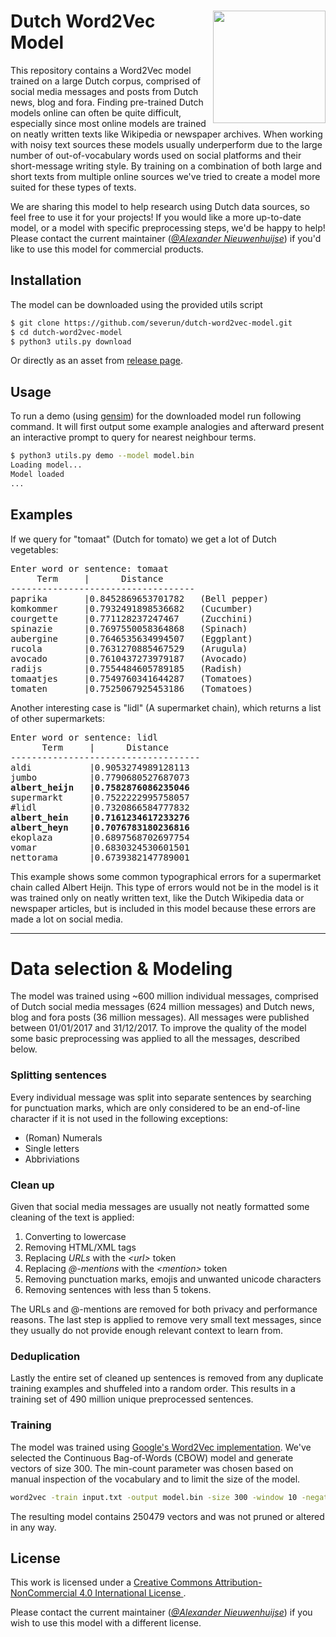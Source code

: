 <h1> <a href="https://www.coosto.com/en"><img align="right" src="https://www.coosto.com/themes/coosto/assets/images/misc/logo-coosto.png" width="180px"></a> Dutch Word2Vec Model </h1>

This repository contains a Word2Vec model trained on a large Dutch corpus, comprised of social media messages and posts from Dutch news, blog and fora. Finding pre-trained Dutch models online can often be quite difficult, especially since most online models are trained on neatly written texts like Wikipedia or newspaper archives. When working with noisy text sources these models usually underperform due to the large number of out-of-vocabulary words used on social platforms and their short-message writing style. By training on a combination of both large and short texts from multiple online sources we've tried to create a model more suited for these types of texts.

We are sharing this model to help research using Dutch data sources, so feel free to use it for your projects! If you would like a more up-to-date model, or a model with specific preprocessing steps, we'd be happy to help! Please contact the current maintainer ([*@Alexander Nieuwenhuijse*](https://github.com/severun)) if you'd like to use this model for commercial products.

## Installation
The model can be downloaded using the provided utils script
```sh
$ git clone https://github.com/severun/dutch-word2vec-model.git
$ cd dutch-word2vec-model
$ python3 utils.py download
```
Or directly as an asset from [release page](https://github.com/coosto/dutch-word-embeddings/releases).

## Usage
To run a demo (using [gensim](https://github.com/RaRe-Technologies/gensim)) for the downloaded model run following command. It will first output some example analogies and afterward present an interactive prompt to query for nearest neighbour terms.
```sh
$ python3 utils.py demo --model model.bin
Loading model...
Model loaded
...
````

## Examples
If we query for "tomaat" (Dutch for tomato) we get a lot of Dutch vegetables:  
<pre>
Enter word or sentence: tomaat
     Term     |      Distance
-----------------------------------
paprika       |0.8452869653701782   (Bell pepper)
komkommer     |0.7932491898536682   (Cucumber)
courgette     |0.771128237247467    (Zucchini)
spinazie      |0.7697550058364868   (Spinach)
aubergine     |0.7646535634994507   (Eggplant)
rucola        |0.7631270885467529   (Arugula)
avocado       |0.7610437273979187   (Avocado)
radijs        |0.7554484605789185   (Radish)
tomaatjes     |0.7549760341644287   (Tomatoes)
tomaten       |0.7525067925453186   (Tomatoes)
</pre>

Another interesting case is "lidl" (A supermarket chain), which returns a list of other supermarkets:
<pre>
Enter word or sentence: lidl
      Term     |      Distance
------------------------------------
aldi           |0.9053274989128113
jumbo          |0.7790680527687073
<b>albert_heijn   |0.7582876086235046</b>
supermarkt     |0.7522222995758057
#lidl          |0.7320866584777832
<b>albert_hein    |0.7161234617233276</b>
<b>albert_heyn    |0.7076783180236816</b>
ekoplaza       |0.6897568702697754
vomar          |0.6830324530601501
nettorama      |0.6739382147789001
</pre>
This example shows some common typographical errors for a supermarket chain called Albert Heijn. This type of errors would not be in the model is it was trained only on neatly written text, like the Dutch Wikipedia data or newspaper articles, but is included in this model because these errors are made a lot on social media.

<hr>

# Data selection & Modeling
The model was trained using ~600 million individual messages, comprised of Dutch social media messages (624 million messages) and Dutch news, blog and fora posts (36 million messages). All messages were published between 01/01/2017 and 31/12/2017. To improve the quality of the model some basic preprocessing was applied to all the messages, described below.

### Splitting sentences
Every individual message was split into separate sentences by searching for punctuation marks, which are only considered to be an end-of-line character if it is not used in the following exceptions:
* (Roman) Numerals
* Single letters
* Abbriviations

### Clean up
Given that social media messages are usually not neatly formatted some cleaning of the text is applied:
1. Converting to lowercase
2. Removing HTML/XML tags
3. Replacing *URLs* with the *\<url\>* token
4. Replacing *@-mentions* with the *\<mention\>* token
5. Removing punctuation marks, emojis and unwanted unicode characters
7. Removing sentences with less than 5 tokens.

The URLs and @-mentions are removed for both privacy and performance reasons. The last step is applied to remove very small text messages, since they usually do not provide enough relevant context to learn from.

### Deduplication
Lastly the entire set of cleaned up sentences is removed from any duplicate training examples and shuffeled into a random order. This results in a training set of 490 million unique preprocessed sentences.

### Training
The model was trained using [Google's Word2Vec implementation](https://code.google.com/p/word2vec/). We've selected the Continuous Bag-of-Words (CBOW) model and generate vectors of size 300. The min-count parameter was chosen based on manual inspection of the vocabulary and to limit the size of the model.
```sh
word2vec -train input.txt -output model.bin -size 300 -window 10 -negative 10 -hs 0 -cbow 1 -sample 1e-5 -iter 5 -min-count 300
```
The resulting model contains 250479 vectors and was not pruned or altered in any way.

License
----
This work is licensed under a [Creative Commons Attribution-NonCommercial 4.0 International License ](https://creativecommons.org/licenses/by-nc/4.0/).

Please contact the current maintainer ([*@Alexander Nieuwenhuijse*](https://github.com/severun)) if you wish to use this model with a different license.
